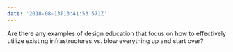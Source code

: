 ```yaml
---
date: '2018-08-13T13:41:53.571Z'
---
```


Are there any examples of design education that focus on how to effectively utilize existing infrastructures vs. blow everything up and start over?
